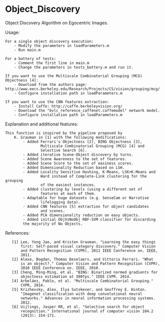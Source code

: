 Object_Discovery
================

Object Discovery Algorithm on Egocentric Images.

Usage:

	For a single object discovery execution: 
		- Modify the parameters in loadParameters.m
		- Run main.m
	
	For a battery of tests: 
		- Comment the first line in main.m
		- Change the parameters in tests_battery.m and run it.
	
	If you want to use the Multiscale Combinatorial Grouping (MCG) Objectness [4]:
		- Download from the authors page: http://www.eecs.berkeley.edu/Research/Projects/CS/vision/grouping/mcg/
		- Configure installation path in loadParameters.m
	
	If you want to use the CNN features extraction:
		- Install Caffe: http://caffe.berkeleyvision.org/
		- Download the "bvlc_reference_caffenet.caffemodel" network model.
		- Configure installation path in loadParameters.m
   

Explanation and additional features:

	This function is inspired by the pipeline proposed by 
       	K. Grauman in [1] with the following modifications:
       		- Added Ferrari's Objectness [2], BING Objectness [3],
               		Multiscale Combinatorial Grouping (MCG) [4] and
               		Selective Search [6].
           	- Added iterative Scene-Object discovery by turns.
           	- Added Scene Awareness to the set of features.
           	- Added Scene Score to the set of easiness scores.
           	- Added Dimensionality Reduction based on LSH.
           	- Added Locality Sensitive Hashing, K-Means, LSK+K-Means and 
               		Ward instead of Complete-Link clustering for the grouping 
               		of the easiest instances.
           	- Added clustering by levels (using a different set of 
               		features at each of them.
           	- Adaptable for huge datasets (e.g. SenseCam or Narrative 
               		lifelogging data).
           	- Added CNN features [5] extraction for object candidates 
               		and scenes.
           	- Added PCA dimensionality reduction on easy objects.
           	- Added initial ObjVsNoObj RBF-SVM classifier for discarding
			the majority of No Objects.

References:

       [1] Lee, Yong Jae, and Kristen Grauman. "Learning the easy things 
           first: Self-paced visual category discovery." Computer Vision 
           and Pattern Recognition (CVPR), 2011 IEEE Conference on. IEEE, 
           2011.
       [2] Alexe, Bogdan, Thomas Deselaers, and Vittorio Ferrari. "What 
           is an object?." Computer Vision and Pattern Recognition (CVPR), 
           2010 IEEE Conference on. IEEE, 2010.
       [3] Cheng, Ming-Ming, et al. "BING: Binarized normed gradients for 
           objectness estimation at 300fps." IEEE CVPR. 2014.
       [4] Arbeláez, Pablo, et al. "Multiscale Combinatorial Grouping." 
           CVPR, 2014.
       [5] Krizhevsky, Alex, Ilya Sutskever, and Geoffrey E. Hinton. 
           "Imagenet classification with deep convolutional neural 
           networks." Advances in neural information processing systems. 
           2012.
       [6] Uijlings, Jasper RR, et al. "Selective search for object 
           recognition." International journal of computer vision 104.2 
           (2013): 154-171.
